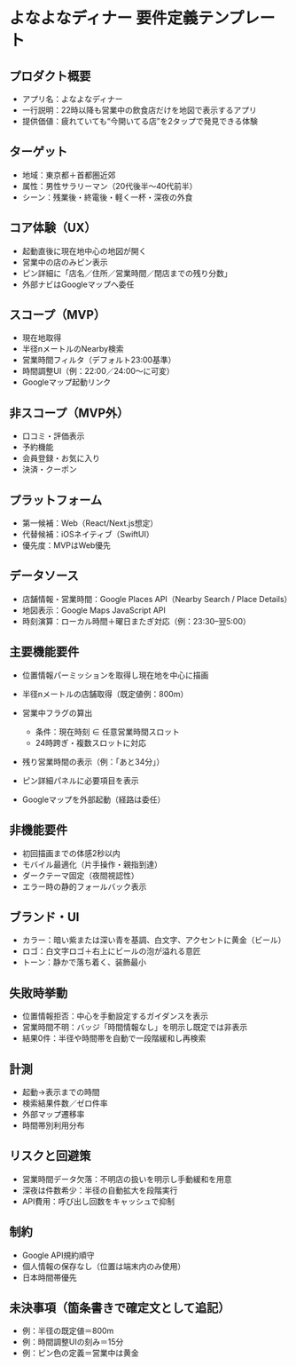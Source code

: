 # よなよなディナー 要件定義テンプレート

## プロダクト概要

- アプリ名：よなよなディナー
- 一行説明：22時以降も営業中の飲食店だけを地図で表示するアプリ
- 提供価値：疲れていても“今開いてる店”を2タップで発見できる体験

## ターゲット

- 地域：東京都＋首都圏近郊
- 属性：男性サラリーマン（20代後半〜40代前半）
- シーン：残業後・終電後・軽く一杯・深夜の外食

## コア体験（UX）

- 起動直後に現在地中心の地図が開く
- 営業中の店のみピン表示
- ピン詳細に「店名／住所／営業時間／閉店までの残り分数」
- 外部ナビはGoogleマップへ委任

## スコープ（MVP）

- 現在地取得
- 半径nメートルのNearby検索
- 営業時間フィルタ（デフォルト23:00基準）
- 時間調整UI（例：22:00／24:00〜に可変）
- Googleマップ起動リンク

## 非スコープ（MVP外）

- 口コミ・評価表示
- 予約機能
- 会員登録・お気に入り
- 決済・クーポン

## プラットフォーム

- 第一候補：Web（React/Next.js想定）
- 代替候補：iOSネイティブ（SwiftUI）
- 優先度：MVPはWeb優先

## データソース

- 店舗情報・営業時間：Google Places API（Nearby Search / Place Details）
- 地図表示：Google Maps JavaScript API
- 時刻演算：ローカル時間＋曜日またぎ対応（例：23:30–翌5:00）

## 主要機能要件

- 位置情報パーミッションを取得し現在地を中心に描画
- 半径nメートルの店舗取得（既定値例：800m）
- 営業中フラグの算出

  - 条件：現在時刻 ∈ 任意営業時間スロット
  - 24時跨ぎ・複数スロットに対応
- 残り営業時間の表示（例：「あと34分」）
- ピン詳細パネルに必要項目を表示
- Googleマップを外部起動（経路は委任）

## 非機能要件

- 初回描画までの体感2秒以内
- モバイル最適化（片手操作・親指到達）
- ダークテーマ固定（夜間視認性）
- エラー時の静的フォールバック表示

## ブランド・UI

- カラー：暗い紫または深い青を基調、白文字、アクセントに黄金（ビール）
- ロゴ：白文字ロゴ＋右上にビールの泡が溢れる意匠
- トーン：静かで落ち着く、装飾最小

## 失敗時挙動

- 位置情報拒否：中心を手動設定するガイダンスを表示
- 営業時間不明：バッジ「時間情報なし」を明示し既定では非表示
- 結果0件：半径や時間帯を自動で一段階緩和し再検索

## 計測

- 起動→表示までの時間
- 検索結果件数／ゼロ件率
- 外部マップ遷移率
- 時間帯別利用分布

## リスクと回避策

- 営業時間データ欠落：不明店の扱いを明示し手動緩和を用意
- 深夜は件数希少：半径の自動拡大を段階実行
- API費用：呼び出し回数をキャッシュで抑制

## 制約

- Google API規約順守
- 個人情報の保存なし（位置は端末内のみ使用）
- 日本時間帯優先

## 未決事項（箇条書きで確定文として追記）

- 例：半径の既定値＝800m
- 例：時間調整UIの刻み＝15分
- 例：ピン色の定義＝営業中は黄金
